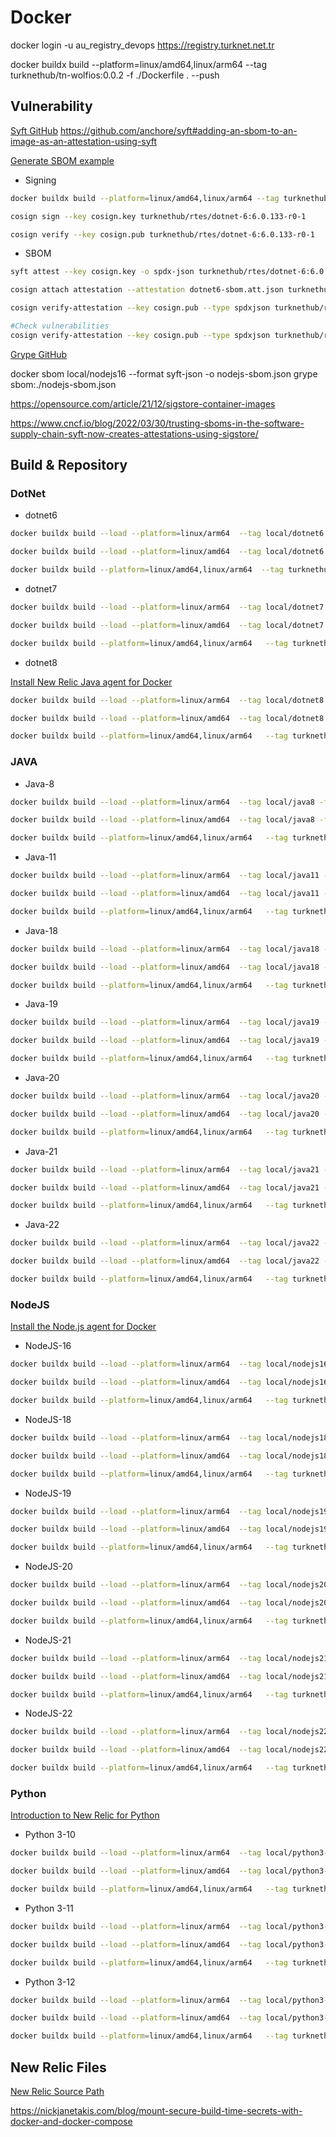 # Docker

docker login -u au_registry_devops https://registry.turknet.net.tr

docker buildx build --platform=linux/amd64,linux/arm64  --tag turknethub/tn-wolfios:0.0.2 -f ./Dockerfile . --push

## Vulnerability


[Syft GitHub](https://github.com/anchore/syft)
https://github.com/anchore/syft#adding-an-sbom-to-an-image-as-an-attestation-using-syft

[Generate SBOM example](https://github.com/anchore/syft/wiki/Attestation#local-private-key-support)

* Signing



```bash
docker buildx build --platform=linux/amd64,linux/arm64 --tag turknethub/rtes/dotnet-6:6.0.133-r0-1 -f ./rtes/dotnet6-core/Dockerfile . --push

cosign sign --key cosign.key turknethub/rtes/dotnet-6:6.0.133-r0-1

cosign verify --key cosign.pub turknethub/rtes/dotnet-6:6.0.133-r0-1
```

* SBOM

```bash
syft attest --key cosign.key -o spdx-json turknethub/rtes/dotnet-6:6.0.133-r0-1 > dotnet6-sbom.att.json

cosign attach attestation --attestation dotnet6-sbom.att.json turknethub/rtes/dotnet-6:6.0.133-r0-1

cosign verify-attestation --key cosign.pub --type spdxjson turknethub/rtes/dotnet-6:6.0.133-r0-1 | jq '.payload | @base64d | fromjson | .predicate'

#Check vulnerabilities
cosign verify-attestation --key cosign.pub --type spdxjson turknethub/rtes/dotnet-6:6.0.133-r0-1 | jq '.payload | @base64d | fromjson | .predicate' | grype
```

[Grype GitHub](https://github.com/anchore/grype)

docker sbom local/nodejs16 --format syft-json -o nodejs-sbom.json
grype sbom:./nodejs-sbom.json


https://opensource.com/article/21/12/sigstore-container-images

https://www.cncf.io/blog/2022/03/30/trusting-sboms-in-the-software-supply-chain-syft-now-creates-attestations-using-sigstore/



## Build & Repository

### DotNet

* dotnet6

```bash
docker buildx build --load --platform=linux/arm64  --tag local/dotnet6 -f ./rtes/dotnet6-core/Dockerfile .

docker buildx build --load --platform=linux/amd64  --tag local/dotnet6 -f ./rtes/dotnet6-core/Dockerfile .

docker buildx build --platform=linux/amd64,linux/arm64  --tag turknethub/rtes/dotnet-6:6.0.133-r0-1 -f ./rtes/dotnet6-core/Dockerfile . --push
```

* dotnet7

```bash
docker buildx build --load --platform=linux/arm64  --tag local/dotnet7 -f ./rtes/dotnet7-core/Dockerfile .

docker buildx build --load --platform=linux/amd64  --tag local/dotnet7 -f ./rtes/dotnet7-core/Dockerfile .

docker buildx build --platform=linux/amd64,linux/arm64   --tag turknethub/rtes/dotnet-7:7.0.120-r0-2 -f ./rtes/dotnet7-core/Dockerfile . --push
```

* dotnet8

[Install New Relic Java agent for Docker](https://docs.newrelic.com/docs/apm/agents/java-agent/additional-installation/install-new-relic-java-agent-docker/)

```bash
docker buildx build --load --platform=linux/arm64  --tag local/dotnet8 -f ./rtes/dotnet8-core/Dockerfile .

docker buildx build --load --platform=linux/amd64  --tag local/dotnet8 -f ./rtes/dotnet8-core/Dockerfile .

docker buildx build --platform=linux/amd64,linux/arm64   --tag turknethub/rtes/dotnet-8:8.0.8-r0-2 -f ./rtes/dotnet8-core/Dockerfile . --push
```

### JAVA

* Java-8

```bash
docker buildx build --load --platform=linux/arm64  --tag local/java8 -f ./rtes/java-8/Dockerfile .

docker buildx build --load --platform=linux/amd64  --tag local/java8 -f ./rtes/java-8/Dockerfile .

docker buildx build --platform=linux/amd64,linux/arm64   --tag turknethub/rtes/java-8:8.412.08-r1-1 -f ./rtes/java-8/Dockerfile . --push
```

* Java-11

```bash
docker buildx build --load --platform=linux/arm64  --tag local/java11 -f ./rtes/java-11/Dockerfile .

docker buildx build --load --platform=linux/amd64  --tag local/java11 -f ./rtes/java-11/Dockerfile .

docker buildx build --platform=linux/amd64,linux/arm64   --tag turknethub/rtes/java-11:11.0.24-r0-1 -f ./rtes/java-11/Dockerfile . --push
```

* Java-18

```bash
docker buildx build --load --platform=linux/arm64  --tag local/java18 -f ./rtes/java-18/Dockerfile .

docker buildx build --load --platform=linux/amd64  --tag local/java18 -f ./rtes/java-18/Dockerfile .

docker buildx build --platform=linux/amd64,linux/arm64   --tag turknethub/rtes/java-18:18.0.2.1.0-r5-1 -f ./rtes/java-18/Dockerfile . --push
```

* Java-19

```bash
docker buildx build --load --platform=linux/arm64  --tag local/java19 -f ./rtes/java-19/Dockerfile .

docker buildx build --load --platform=linux/amd64  --tag local/java19 -f ./rtes/java-19/Dockerfile .

docker buildx build --platform=linux/amd64,linux/arm64   --tag turknethub/rtes/java-19:19.0.2.7-r5-1 -f ./rtes/java-19/Dockerfile . --push
```

* Java-20

```bash
docker buildx build --load --platform=linux/arm64  --tag local/java20 -f ./rtes/java-20/Dockerfile .

docker buildx build --load --platform=linux/amd64  --tag local/java20 -f ./rtes/java-20/Dockerfile .

docker buildx build --platform=linux/amd64,linux/arm64   --tag turknethub/rtes/java-20:20.0.2.9-r4-1 -f ./rtes/java-20/Dockerfile . --push
```

* Java-21

```bash
docker buildx build --load --platform=linux/arm64  --tag local/java21 -f ./rtes/java-21/Dockerfile .

docker buildx build --load --platform=linux/amd64  --tag local/java21 -f ./rtes/java-21/Dockerfile .

docker buildx build --platform=linux/amd64,linux/arm64   --tag turknethub/rtes/java-21:21.0.4-r1-1 -f ./rtes/java-21/Dockerfile . --push
```

* Java-22

```bash
docker buildx build --load --platform=linux/arm64  --tag local/java22 -f ./rtes/java-22/Dockerfile .

docker buildx build --load --platform=linux/amd64  --tag local/java22 -f ./rtes/java-22/Dockerfile .

docker buildx build --platform=linux/amd64,linux/arm64   --tag turknethub/rtes/java-22:22.0.2-r0-1 -f ./rtes/java-22/Dockerfile . --push
```

### NodeJS

[Install the Node.js agent for Docker](https://docs.newrelic.com/docs/apm/agents/nodejs-agent/installation-configuration/install-nodejs-agent-docker/)

* NodeJS-16

```bash
docker buildx build --load --platform=linux/arm64  --tag local/nodejs16 -f ./rtes/nodejs-16/Dockerfile .

docker buildx build --load --platform=linux/amd64  --tag local/nodejs16 -f ./rtes/nodejs-16/Dockerfile .

docker buildx build --platform=linux/amd64,linux/arm64   --tag turknethub/rtes/nodejs-16:16.20.2-r6-1 -f ./rtes/nodejs-16/Dockerfile . --push
```

* NodeJS-18

```bash
docker buildx build --load --platform=linux/arm64  --tag local/nodejs18 -f ./rtes/nodejs-18/Dockerfile .

docker buildx build --load --platform=linux/amd64  --tag local/nodejs18 -f ./rtes/nodejs-18/Dockerfile .

docker buildx build --platform=linux/amd64,linux/arm64   --tag turknethub/rtes/nodejs-18:18.20.4-r0-1 -f ./rtes/nodejs-18/Dockerfile . --push
```

* NodeJS-19

```bash
docker buildx build --load --platform=linux/arm64  --tag local/nodejs19 -f ./rtes/nodejs-19/Dockerfile .

docker buildx build --load --platform=linux/amd64  --tag local/nodejs19 -f ./rtes/nodejs-19/Dockerfile .

docker buildx build --platform=linux/amd64,linux/arm64   --tag turknethub/rtes/nodejs-19:19.9.0-r8-1 -f ./rtes/nodejs-19/Dockerfile . --push
```

* NodeJS-20

```bash
docker buildx build --load --platform=linux/arm64  --tag local/nodejs20 -f ./rtes/nodejs-20/Dockerfile .

docker buildx build --load --platform=linux/amd64  --tag local/nodejs20 -f ./rtes/nodejs-20/Dockerfile .

docker buildx build --platform=linux/amd64,linux/arm64   --tag turknethub/rtes/nodejs-20:20.17.0-r0-1 -f ./rtes/nodejs-20/Dockerfile . --push
```

* NodeJS-21

```bash
docker buildx build --load --platform=linux/arm64  --tag local/nodejs21 -f ./rtes/nodejs-21/Dockerfile .

docker buildx build --load --platform=linux/amd64  --tag local/nodejs21 -f ./rtes/nodejs-21/Dockerfile .

docker buildx build --platform=linux/amd64,linux/arm64   --tag turknethub/rtes/nodejs-21:21.7.3-r2-1 -f ./rtes/nodejs-21/Dockerfile . --push
```

* NodeJS-22

```bash
docker buildx build --load --platform=linux/arm64  --tag local/nodejs22 -f ./rtes/nodejs-22/Dockerfile .

docker buildx build --load --platform=linux/amd64  --tag local/nodejs22 -f ./rtes/nodejs-22/Dockerfile .

docker buildx build --platform=linux/amd64,linux/arm64   --tag turknethub/rtes/nodejs-22:22.7.0-r0-1 -f ./rtes/nodejs-22/Dockerfile . --push
```

### Python

[Introduction to New Relic for Python](https://docs.newrelic.com/docs/apm/agents/python-agent/getting-started/introduction-new-relic-python/)

* Python 3-10

```bash
docker buildx build --load --platform=linux/arm64  --tag local/python3-10 -f ./rtes/python3-10/Dockerfile .

docker buildx build --load --platform=linux/amd64  --tag local/python3-10 -f ./rtes/python3-10/Dockerfile .

docker buildx build --platform=linux/amd64,linux/arm64   --tag turknethub/rtes/python3-10:3.10.14-r6-1 -f ./rtes/python3-10/Dockerfile . --push
```

* Python 3-11

```bash
docker buildx build --load --platform=linux/arm64  --tag local/python3-11 -f ./rtes/python3-11/Dockerfile .

docker buildx build --load --platform=linux/amd64  --tag local/python3-11 -f ./rtes/python3-11/Dockerfile .

docker buildx build --platform=linux/amd64,linux/arm64   --tag turknethub/rtes/python3-11:3.11.9-r8-1 -f ./rtes/python3-11/Dockerfile . --push
```

* Python 3-12

```bash
docker buildx build --load --platform=linux/arm64  --tag local/python3-12 -f ./rtes/python3-12/Dockerfile .

docker buildx build --load --platform=linux/amd64  --tag local/python3-12 -f ./rtes/python3-12/Dockerfile .

docker buildx build --platform=linux/amd64,linux/arm64   --tag turknethub/rtes/python3-12:3.12.5-r2-1 -f ./rtes/python3-12/Dockerfile . --push
```

## New Relic Files

[New Relic Source Path](https://download.newrelic.com/dot_net_agent/previous_releases/)

https://nickjanetakis.com/blog/mount-secure-build-time-secrets-with-docker-and-docker-compose